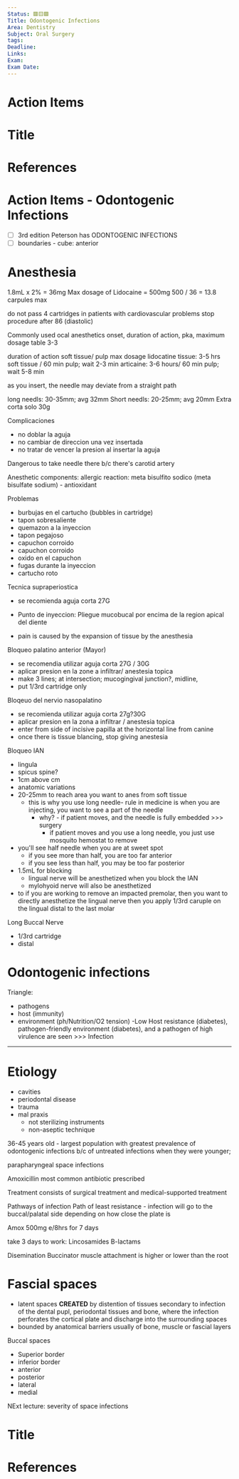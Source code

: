 ```yaml
---
Status: 🟥🟨🟩
Title: Odontogenic Infections
Area: Dentistry
Subject: Oral Surgery
tags: 
Deadline: 
Links: 
Exam: 
Exam Date:
---
```

# Action Items

# Title

# References


# Action Items - Odontogenic Infections
 - [ ] 3rd edition Peterson has ODONTOGENIC INFECTIONS
 - [ ] boundaries - cube: anterior 
# Anesthesia 

1.8mL x 2% = 36mg
Max dosage of Lidocaine = 500mg
500 / 36 = 13.8 carpules max 

do not pass 4 cartridges in patients with cardiovascular problems
stop procedure after 86 (diastolic)

Commonly used ocal anesthetics
onset, duration of action, pka, maximum dosage table 3-3

duration of action soft tissue/ pulp max dosage lidocatine tissue: 3-5 hrs soft tissue / 60 min pulp; wait 2-3 min
articaine: 3-6 hours/ 60 min pulp; wait 5-8 min

as you insert, the needle may deviate from a straight path 

long needls: 30-35mm; avg 32mm
Short needls: 20-25mm; avg 20mm
Extra corta solo 30g

Complicaciones
- no doblar la aguja
- no cambiar de direccion una vez insertada
- no tratar de vencer la presion al insertar la aguja 

Dangerous to take needle there b/c there's carotid artery

Anesthetic components:
allergic reaction: meta bisulfito sodico (meta bisulfate sodium) - antioxidant

Problemas
- burbujas en el cartucho (bubbles in cartridge)
- tapon sobresaliente
- quemazon a la inyeccion
- tapon pegajoso
- capuchon corroido 
- capuchon corroido 
- oxido en el capuchon 
- fugas durante la inyeccion
- cartucho roto 

Tecnica supraperiostica 
- se recomienda aguja corta 27G 
- Punto de inyeccion: Pliegue mucobucal por encima de la region apical del diente

- pain is caused by the expansion of tissue by the anesthesia 

Bloqueo palatino anterior (Mayor)
- se recomendia utilizar aguja corta 27G / 30G
- aplicar presion en la zone a infiltrar/ anestesia topica 
- make 3 lines; at intersection; mucogingival junction?, midline, 
- put 1/3rd cartridge only 

Bloqeuo del nervio nasopalatino
- se recomienda utilizar aguja corta 27g?30G
- aplicar presion en la zona a infiltrar / anestesia topica 
- enter from side of incisive papilla at the horizontal line from canine 
- once there is tissue blancing, stop giving anestesia 

Bloqueo IAN
- lingula
- spicus spine?
- 1cm above cm
- anatomic variations
- 20-25mm to reach area you want to anes from soft tissue 
	- this is why you use long needle- rule in medicine is when you are injecting, you want to see a part of the needle 
		- why? - if patient moves, and the needle is fully embedded >>> surgery
			- if patient moves and you use a long needle, you just use mosquito hemostat to remove 
- you'll see half needle when you are at sweet spot
	- if you see more than half, you are too far anterior 
	- if you see less than half, you may be too far posterior
- 1.5mL for blocking
	- lingual nerve will be anesthetized when you block the IAN
	- mylohyoid nerve will also be anesthetized 
- to if you are working to remove an impacted premolar, then you want to directly anesthetize the lingual nerve then you apply 1/3rd caruple on the lingual distal to the last molar 

Long Buccal Nerve 
- 1/3rd cartridge 
- distal 

# Odontogenic infections 

Triangle:
- pathogens
- host (immunity)
- environment (ph/Nutrition/O2 tension)
-Low Host resistance (diabetes), pathogen-friendly environment (diabetes), and a pathogen of high virulence are seen >>> Infection 
***
# Etiology
- cavities
- periodontal disease
- trauma
- mal praxis
	- not sterilizing instruments 
	- non-aseptic technique 

36-45 years old - largest population with greatest prevalence of odontogenic infections b/c of untreated infections when they were younger; 

parapharyngeal space infections 

Amoxicillin most common antibiotic prescribed 

Treatment consists of surgical treatment and medical-supported treatment 

Pathways of infection 
Path of least resistance - infection will go to the buccal/palatal side depending on how close the plate is 

Amox 500mg e/8hrs for 7 days

take 3 days to work:
Lincosamides
B-lactams

Disemination
Buccinator muscle attachment is higher or lower than the root

# Fascial spaces
- latent spaces **CREATED** by distention of tissues secondary to infection of the dental pupl, periodontal tissues and bone, where the infection perforates the cortical plate and discharge into the surrounding spaces 
- bounded by anatomical barriers usually of bone, muscle or fascial layers 

Buccal spaces 
- Superior border 
- inferior border 
- anterior 
- posterior 
- lateral
- medial 

NExt lecture: severity of space infections 

# Title

# References

